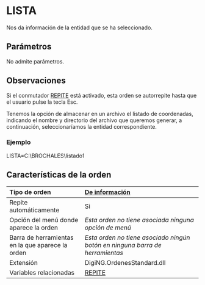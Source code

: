 # LISTA

Nos da información de la entidad que se ha seleccionado.

## Parámetros

No admite parámetros.

## Observaciones

Si el conmutador [REPITE](/digi3d-net/referencia/ventana-de-dibujo/variables/r/repite.md) está activado, esta orden se autorrepite hasta que el usuario pulse la tecla Esc.

Tenemos la opción de almacenar en un archivo el listado de coordenadas, indicando el nombre y directorio del archivo que queremos generar, a continuación, seleccionaríamos la entidad correspondiente.

### Ejemplo

LISTA=C:\BROCHALES\listado1

## Características de la orden

| Tipo de orden | [De información](lista.md) |
| :--- | :--- |
| Repite automáticamente | Si |
| Opción del menú donde aparece la orden | _Esta orden no tiene asociada ninguna opción de menú_ |
| Barra de herramientas en la que aparece la orden | _Esta orden no tiene asociado ningún botón en ninguna barra de herramientas_ |
| Extensión | DigiNG.OrdenesStandard.dll |
| Variables relacionadas | [REPITE](/digi3d-net/referencia/ventana-de-dibujo/variables/r/repite.md) |

